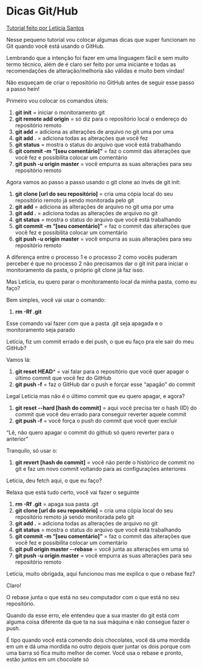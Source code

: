 # Dicas Git/Hub



[Tutorial feito por Letícia Santos](https://digitalinnovation.one/artigos/dicas-git-e-github)



Nesse pequeno tutorial vou colocar algumas dicas que super funcionam no Git quando você está usando o GitHub.

Lembrando que a intenção foi fazer em uma linguagem fácil e sem muito termo  técnico, além de é claro ser feito por uma iniciante e todas as  recomendações de alteração/melhoria são válidas e muito bem vindas!

Não esqueçam de criar o repositório no GitHub antes de seguir esse passo a passo hein!

Primeiro vou colocar os comandos úteis:

1. **git init** = iniciar o monitoramento git
2. **git remote add origin** = só diz para o repositório local o endereço do repositório remoto
3. **git add** = adiciona as alterações de arquivo no git uma por uma
4. **git add .** = adiciona todas as alterações que você fez
5. **git status** = mostra o status do arquivo que você está trabalhando
6. **git commit -m “[seu comentário]”** = faz o commit das alterações que você fez e possibilita colocar um comentário
7. **git push -u origin master** = você empurra as suas alterações para seu repositório remoto

Agora vamos ao passo a passo usando o git clone ao invés de git init:

1. **git clone [url do seu repositório]** = cria uma cópia local do seu repositório remoto já sendo monitorada pelo git
2. **git add** = adiciona as alterações de arquivo no git uma por uma
3. **git add .** = adiciona todas as alterações de arquivo no git
4. **git status** = mostra o status do arquivo que você está trabalhando
5. **git commit -m “[seu comentário]”** = faz o commit das alterações que você fez e possibilita colocar um comentário
6. **git push -u origin master** = você empurra as suas alterações para seu repositório remoto

A diferença entre o processo 1 e o processo 2 como vocês puderam perceber é que no processo 2 não precisamos dar o git init para iniciar o  monitoramento da pasta, o próprio git clone já faz isso.

Mas Letícia, eu quero parar o monitoramento local da minha pasta, como eu faço?

Bem simples, você vai usar o comando:

1. **rm -Rf .git**

Esse comando vai fazer com que a pasta .git seja apagada e o monitoramento seja parado

Letícia, fiz um commit errado e dei push, o que eu faço pra ele sair do meu GitHub?

Vamos lá:

1. **git reset HEAD^** = vai falar para o repositório que você quer apagar o último commit que você fez do GitHub
2. **git push -f** = faz o GitHub dar o push e forçar esse “apagão” do commit

Legal Letícia mas não é o último commit que eu quero apagar, e agora?

1. **git reset --hard [hash do commit]** = aqui você precisa ter o hash (ID) do commit que você deu errado para conseguir reverter aquele commit
2. **git push -f** = você força o push do commit que você quer excluir

“Lê, não quero apagar o commit do github só quero reverter para o anterior”

Tranquilo, só usar o:

1. **git revert [hash do commit]** = você não perde o histórico de commit no git e faz um novo commit voltando para as configurações anteriores

Letícia, deu fetch aqui, o que eu faço?

Relaxa que está tudo certo, você vai fazer o seguinte

1. **rm -Rf .git** = apaga sua pasta .git
2. **git clone [url do seu repositório]** = cria uma cópia local do seu repositório remoto já sendo monitorada pelo git
3. **git add .** = adiciona todas as alterações de arquivo no git
4. **git status** = mostra o status do arquivo que você está trabalhando
5. **git commit -m “[seu comentário]”** = faz o commit das alterações que você fez e possibilita colocar um comentário
6. **git pull origin master --rebase** = você junta as alterações em uma só
7. **git push -u origin master** = você empurra as suas alterações para seu repositório remoto

Letícia, muito obrigada, aqui funcionou mas me explica o que o rebase fez?

Claro!

O rebase junta o que está no seu computador com o que está no seu repositório.

Quando da esse erro, ele entendeu que a sua master do git está com alguma  coisa diferente da que ta na sua máquina e não consegue fazer o push.

É tipo quando você está comendo dois chocolates, você dá uma mordida em  um e dá uma mordida no outro depois quer juntar os dois porque com uma  barra só fica muito melhor de comer. Você usa o rebase e pronto, estão  juntos em um chocolate só